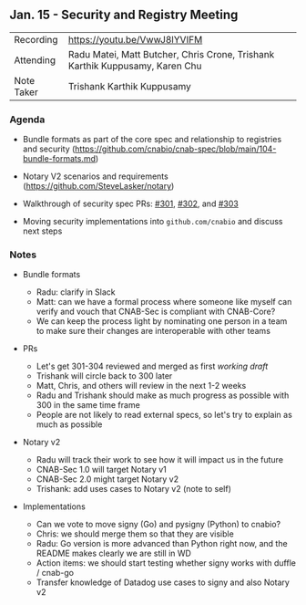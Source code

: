 ## Jan. 15 - Security and Registry Meeting

|  |  | 
| -------- | -------- |
| Recording  | https://youtu.be/VwwJ8lYVIFM  |
| Attending  | Radu Matei, Matt Butcher, Chris Crone, Trishank Karthik Kuppusamy, Karen Chu |
| Note Taker | Trishank Karthik Kuppusamy |

### Agenda

- Bundle formats as part of the core spec and relationship to registries and security (https://github.com/cnabio/cnab-spec/blob/main/104-bundle-formats.md)
 
- Notary V2 scenarios and requirements (https://github.com/SteveLasker/notary)

- Walkthrough of security spec PRs: [#301](https://github.com/cnabio/cnab-spec/pull/281), [#302](https://github.com/cnabio/cnab-spec/pull/282), and [#303](https://github.com/cnabio/cnab-spec/pull/280)

- Moving security implementations into `github.com/cnabio` and discuss next steps

### Notes

- Bundle formats
  - Radu: clarify in Slack
  - Matt: can we have a formal process where someone like myself can verify and vouch that CNAB-Sec is compliant with CNAB-Core?
  - We can keep the process light by nominating one person in a team to make sure their changes are interoperable with other teams

- PRs
  - Let's get 301-304 reviewed and merged as first _working draft_
  - Trishank will circle back to 300 later
  - Matt, Chris, and others will review in the next 1-2 weeks
  - Radu and Trishank should make as much progress as possible with 300 in the same time frame
  - People are not likely to read external specs, so let's try to explain as much as possible

- Notary v2
  - Radu will track their work to see how it will impact us in the future
  - CNAB-Sec 1.0 will target Notary v1
  - CNAB-Sec 2.0 might target Notary v2
  - Trishank: add uses cases to Notary v2 (note to self)

- Implementations
  - Can we vote to move signy (Go) and pysigny (Python) to cnabio?
  - Chris: we should merge them so that they are visible
  - Radu: Go version is more advanced than Python right now, and the README makes clearly we are still in WD
  - Action items: we should start testing whether signy works with duffle / cnab-go
  - Transfer knowledge of Datadog use cases to signy and also Notary v2
